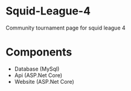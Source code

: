 # Squid-League-4
 Community tournament page for squid league 4

# Components
* Database (MySql)
* Api (ASP.Net Core)
* Website (ASP.Net Core)
